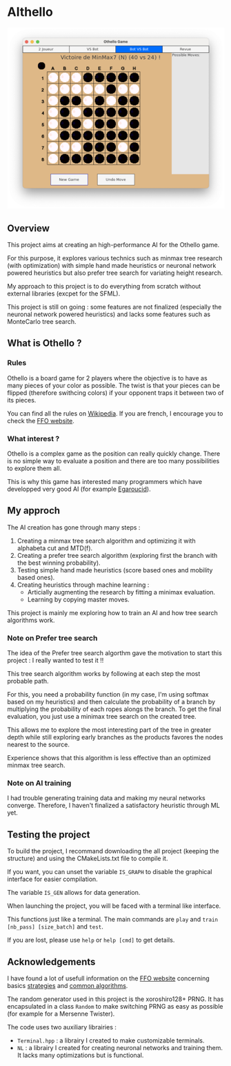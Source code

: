 # AIthello

<img src="AIthello.png">

## Overview

This project aims at creating an high-performance AI for the Othello game. 

For this purpose, it explores various technics
such as minmax tree research (with optimization) with simple hand made heuristics
or neuronal network powered heuristics
but also prefer tree search for variating height research.

My approach to this project is to do everything from scratch without external libraries (excpet for the SFML).

This project is still on going : some features are not finalized (especially the neuronal network powered heuristics) and lacks some features such as MonteCarlo tree search.

## What is Othello ?

### Rules

Othello is a board game for 2 players where the objective is to have as many pieces of your color as possible. The twist is that your pieces can be flipped (therefore swithcing colors) if your opponent traps it between two of its pieces.

You can find all the rules on [Wikipedia](https://en.wikipedia.org/wiki/Reversi). If you are french, I encourage you to check the [FFO website](https://www.ffothello.org/othello/regles-du-jeu/).

### What interest ?

Othello is a complex game as the position can really quickly change. There is no simple way to evaluate a position and there are too many possibilities to explore them all.

This is why this game has interested many programmers which have developped very good AI (for example [Egaroucid](https://github.com/Nyanyan/Egaroucid)).

## My approch

The AI creation has gone through many steps :
 1. Creating a minmax tree search algorithm and optimizing it with alphabeta cut and MTD(f).
 2. Creating a prefer tree search algorithm (exploring first the branch with the best winning probability).
 3. Testing simple hand made heuristics (score based ones and mobility based ones).
 4. Creating heuristics through machine learning : 
    - Articially augmenting the research by fitting a minimax evaluation.
    - Learning by copying master moves.

This project is mainly me exploring how to train an AI and how tree search algorithms work. 

### Note on Prefer tree search

The idea of the Prefer tree search algorthm gave the motivation to start this project : I really wanted to test it !!

This tree search algorithm works by following at each step the most probable path. 

For this, you need a probability function (in my case, I'm using softmax based on my heuristics) and then calculate the probability of a branch by multiplying the probability of each ropes alongs the branch. To get the final evaluation, you just use a minimax tree search on the created tree.

This allows me to explore the most interesting part of the tree in greater depth while still exploring early branches as the products favores the nodes nearest to the source. 

Experience shows that this algorithm is less effective than an optimized minmax tree search.

### Note on AI training

I had trouble generating training data and making my neural networks converge. Therefore, I haven't finalized a satisfactory heuristic through ML yet.


## Testing the project

To build the project, I recommand downloading the all project (keeping the structure)
and using the CMakeLists.txt file to compile it.

If you want, you can unset the variable `IS_GRAPH` to disable the graphical interface for easier compilation.

The variable `IS_GEN` allows for data generation.

When launching the project, you will be faced with a terminal like interface.

This functions just like a terminal. The main commands are `play` and `train [nb_pass] [size_batch]` and `test`.

If you are lost, please use `help` or `help [cmd]` to get details.

## Acknowledgements

I have found a lot of usefull information on the [FFO website](https://www.ffothello.org/) concerning basics [strategies](https://www.ffothello.org/othello/principes-strategiques/) and [common algorithms](https://www.ffothello.org/othello/principes-strategiques/).


The random generator used in this project is the xoroshiro128+ PRNG. It has encapsulated in a class `Random` to make switching PRNG as easy as possible (for example for a Mersenne Twister).


The code uses two auxiliary librairies :
 - `Terminal.hpp` : a librairy I created to make customizable terminals.
 - `NL` : a librairy I created for creating neuronal networks and training them. It lacks many optimizations but is functional.
